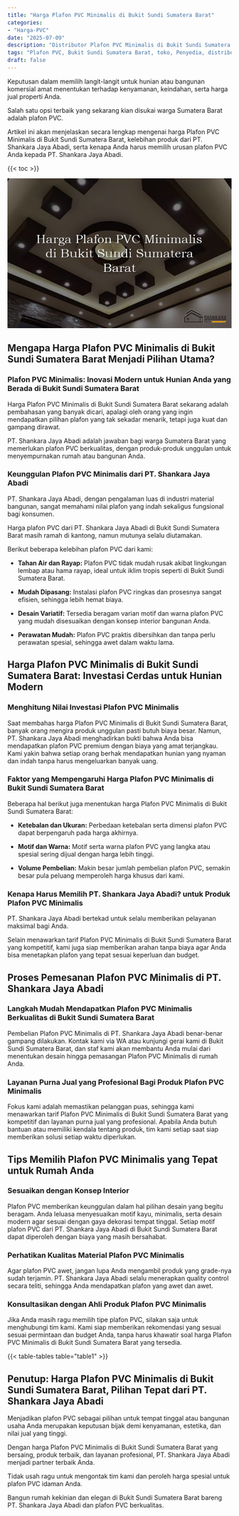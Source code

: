 ```yaml
---
title: "Harga Plafon PVC Minimalis di Bukit Sundi Sumatera Barat"
categories: 
- "Harga-PVC"
date: "2025-07-09"
description: "Distributor Plafon PVC Minimalis di Bukit Sundi Sumatera Barat untuk rumah, perkantoran, serta toko. Panel berkualitas, pilihan motif, warna modern, beserta servis pemasangan dikerjakan oleh tenaga ahli ahli dan kepastian resmi!|Layanan penjualan Plafon PVC Minimalis di Bukit Sundi Sumatera Barat untuk kebutuhan rumah, office, maupun toko, dengan produk terbaik dan pemasangan oleh tenaga ahli berpengalaman serta jaminan resmi.|Alternatif Plafon PVC Minimalis di Bukit Sundi Sumatera Barat yang andal bagi hunian, kantor, dan toko, dengan produk terbaik dan pemasangan ditangani oleh tim ahli serta garansi resmi.|Penyediaan Plafon PVC Minimalis di Bukit Sundi Sumatera Barat untuk tempat tinggal, perkantoran, dan ritel, beserta material unggulan dan pemasangan oleh tim ahli, dilengkapi beserta jaminan resmi.}"
tags: "Plafon PVC, Bukit Sundi Sumatera Barat, toko, Penyedia, distributor"
draft: false
---
```


Keputusan dalam memilih langit-langit untuk hunian atau bangunan komersial amat menentukan terhadap kenyamanan, keindahan, serta harga jual properti Anda.

Salah satu opsi terbaik yang sekarang kian disukai warga Sumatera Barat adalah plafon PVC.

Artikel ini akan menjelaskan secara lengkap mengenai harga Plafon PVC Minimalis di Bukit Sundi Sumatera Barat, kelebihan produk dari PT. Shankara Jaya Abadi, serta kenapa Anda harus memilih urusan plafon PVC Anda kepada PT. Shankara Jaya Abadi.

{{< toc >}}

![Harga Plafon PVC Minimalis di Bukit Sundi Sumatera Barat](/images/Harga-PVC/Harga-Plafon-PVC-Minimalis-di-Bukit-Sundi-Sumatera-Barat.png)


## Mengapa Harga Plafon PVC Minimalis di Bukit Sundi Sumatera Barat Menjadi Pilihan Utama?

### Plafon PVC Minimalis: Inovasi Modern untuk Hunian Anda yang Berada di Bukit Sundi Sumatera Barat

Harga Plafon PVC Minimalis di Bukit Sundi Sumatera Barat sekarang adalah pembahasan yang banyak dicari, apalagi oleh orang yang ingin mendapatkan pilihan plafon yang tak sekadar menarik, tetapi juga kuat dan gampang dirawat.

PT. Shankara Jaya Abadi adalah jawaban bagi warga Sumatera Barat yang memerlukan plafon PVC berkualitas, dengan produk-produk unggulan untuk menyempurnakan rumah atau bangunan Anda.

### Keunggulan Plafon PVC Minimalis dari PT. Shankara Jaya Abadi

PT. Shankara Jaya Abadi, dengan pengalaman luas di industri material bangunan, sangat memahami nilai plafon yang indah sekaligus fungsional bagi konsumen.

Harga plafon PVC dari PT. Shankara Jaya Abadi di Bukit Sundi Sumatera Barat masih ramah di kantong, namun mutunya selalu diutamakan.

Berikut beberapa kelebihan plafon PVC dari kami:

- **Tahan Air dan Rayap:** Plafon PVC tidak mudah rusak akibat lingkungan lembap atau hama rayap, ideal untuk iklim tropis seperti di Bukit Sundi Sumatera Barat.

- **Mudah Dipasang:** Instalasi plafon PVC ringkas dan prosesnya sangat efisien, sehingga lebih hemat biaya.

- **Desain Variatif:** Tersedia beragam varian motif dan warna plafon PVC yang mudah disesuaikan dengan konsep interior bangunan Anda.

- **Perawatan Mudah:** Plafon PVC praktis dibersihkan dan tanpa perlu perawatan spesial, sehingga awet dalam waktu lama.

## Harga Plafon PVC Minimalis di Bukit Sundi Sumatera Barat: Investasi Cerdas untuk Hunian Modern

### Menghitung Nilai Investasi Plafon PVC Minimalis

Saat membahas harga Plafon PVC Minimalis di Bukit Sundi Sumatera Barat, banyak orang mengira produk unggulan pasti butuh biaya besar. Namun, PT. Shankara Jaya Abadi menghadirkan bukti bahwa Anda bisa mendapatkan plafon PVC premium dengan biaya yang amat terjangkau. Kami yakin bahwa setiap orang berhak mendapatkan hunian yang nyaman dan indah tanpa harus mengeluarkan banyak uang.

### Faktor yang Mempengaruhi Harga Plafon PVC Minimalis di Bukit Sundi Sumatera Barat

Beberapa hal berikut juga menentukan harga Plafon PVC Minimalis di Bukit Sundi Sumatera Barat:

- **Ketebalan dan Ukuran:** Perbedaan ketebalan serta dimensi plafon PVC dapat berpengaruh pada harga akhirnya.

- **Motif dan Warna:** Motif serta warna plafon PVC yang langka atau spesial sering dijual dengan harga lebih tinggi.

- **Volume Pembelian:** Makin besar jumlah pembelian plafon PVC, semakin besar pula peluang memperoleh harga khusus dari kami.

### Kenapa Harus Memilih PT. Shankara Jaya Abadi? untuk Produk Plafon PVC Minimalis

PT. Shankara Jaya Abadi bertekad untuk selalu memberikan pelayanan maksimal bagi Anda.

Selain menawarkan tarif Plafon PVC Minimalis di Bukit Sundi Sumatera Barat yang kompetitif, kami juga siap memberikan arahan tanpa biaya agar Anda bisa menetapkan plafon yang tepat sesuai keperluan dan budget.

## Proses Pemesanan Plafon PVC Minimalis di PT. Shankara Jaya Abadi

### Langkah Mudah Mendapatkan Plafon PVC Minimalis Berkualitas di Bukit Sundi Sumatera Barat

Pembelian Plafon PVC Minimalis di PT. Shankara Jaya Abadi benar-benar gampang dilakukan. Kontak kami via WA atau kunjungi gerai kami di Bukit Sundi Sumatera Barat, dan staf kami akan membantu Anda mulai dari menentukan desain hingga pemasangan Plafon PVC Minimalis di rumah Anda.

### Layanan Purna Jual yang Profesional Bagi Produk Plafon PVC Minimalis

Fokus kami adalah memastikan pelanggan puas, sehingga kami menawarkan tarif Plafon PVC Minimalis di Bukit Sundi Sumatera Barat yang kompetitif dan layanan purna jual yang profesional. Apabila Anda butuh bantuan atau memiliki kendala tentang produk, tim kami setiap saat siap memberikan solusi setiap waktu diperlukan.

## Tips Memilih Plafon PVC Minimalis yang Tepat untuk Rumah Anda

### Sesuaikan dengan Konsep Interior

Plafon PVC memberikan keunggulan dalam hal pilihan desain yang begitu beragam. Anda leluasa menyesuaikan motif kayu, minimalis, serta desain modern agar sesuai dengan gaya dekorasi tempat tinggal. Setiap motif plafon PVC dari PT. Shankara Jaya Abadi di Bukit Sundi Sumatera Barat dapat diperoleh dengan biaya yang masih bersahabat.

### Perhatikan Kualitas Material Plafon PVC Minimalis

Agar plafon PVC awet, jangan lupa Anda mengambil produk yang grade-nya sudah terjamin. PT. Shankara Jaya Abadi selalu menerapkan quality control secara teliti, sehingga Anda mendapatkan plafon yang awet dan awet.

### Konsultasikan dengan Ahli Produk Plafon PVC Minimalis

Jika Anda masih ragu memilih tipe plafon PVC, silakan saja untuk menghubungi tim kami. Kami siap memberikan rekomendasi yang sesuai sesuai permintaan dan budget Anda, tanpa harus khawatir soal harga Plafon PVC Minimalis di Bukit Sundi Sumatera Barat yang tersedia.

{{< table-tables table="table1" >}}

## Penutup: Harga Plafon PVC Minimalis di Bukit Sundi Sumatera Barat, Pilihan Tepat dari PT. Shankara Jaya Abadi

Menjadikan plafon PVC sebagai pilihan untuk tempat tinggal atau bangunan usaha Anda merupakan keputusan bijak demi kenyamanan, estetika, dan nilai jual yang tinggi.

Dengan harga Plafon PVC Minimalis di Bukit Sundi Sumatera Barat yang bersaing, produk terbaik, dan layanan profesional, PT. Shankara Jaya Abadi menjadi partner terbaik Anda.

Tidak usah ragu untuk mengontak tim kami dan peroleh harga spesial untuk plafon PVC idaman Anda.

Bangun rumah kekinian dan elegan di Bukit Sundi Sumatera Barat bareng PT. Shankara Jaya Abadi dan plafon PVC berkualitas.